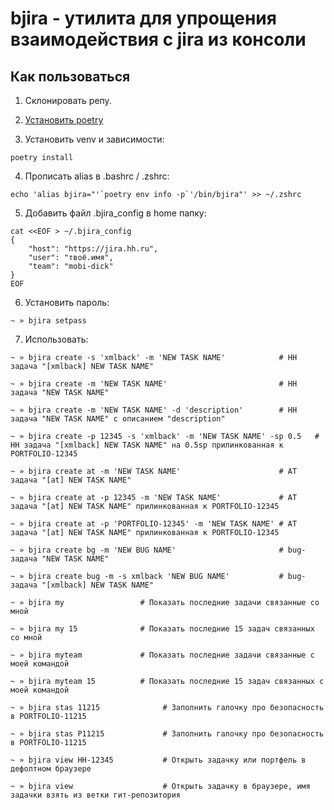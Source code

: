 
# bjira - утилита для упрощения взаимодействия с jira из консоли

## Как пользоваться

1. Склонировать репу.

2. [Установить poetry](https://python-poetry.org/docs/)

3. Установить venv и зависимости:

```shell script
poetry install
```

4. Прописать alias в .bashrc / .zshrc:

```shell script
echo 'alias bjira="'`poetry env info -p`'/bin/bjira"' >> ~/.zshrc
```

5. Добавить файл .bjira_config в home папку:

```shell script
cat <<EOF > ~/.bjira_config
{
    "host": "https://jira.hh.ru",
    "user": "твоё.имя",
    "team": "mobi-dick"
}
EOF
```

6. Установить пароль:

```shell script
~ » bjira setpass
```

7. Использовать:

```shell script
~ » bjira create -s 'xmlback' -m 'NEW TASK NAME'            # HH задача "[xmlback] NEW TASK NAME"

~ » bjira create -m 'NEW TASK NAME'                         # HH задача "NEW TASK NAME"

~ » bjira create -m 'NEW TASK NAME' -d 'description'        # HH задача "NEW TASK NAME" с описанием "description"

~ » bjira create -p 12345 -s 'xmlback' -m 'NEW TASK NAME' -sp 0.5   # HH задача "[xmlback] NEW TASK NAME" на 0.5sp прилинкованная к PORTFOLIO-12345

~ » bjira create at -m 'NEW TASK NAME'                      # AT задача "[at] NEW TASK NAME"

~ » bjira create at -p 12345 -m 'NEW TASK NAME'             # AT задача "[at] NEW TASK NAME" прилинкованная к PORTFOLIO-12345

~ » bjira create at -p 'PORTFOLIO-12345' -m 'NEW TASK NAME' # AT задача "[at] NEW TASK NAME" прилинкованная к PORTFOLIO-12345

~ » bjira create bg -m 'NEW BUG NAME'                       # bug-задача "NEW TASK NAME"

~ » bjira create bug -m -s xmlback 'NEW BUG NAME'           # bug-задача "[xmlback] NEW TASK NAME"

~ » bjira my                 # Показать последние задачи связанные со мной

~ » bjira my 15              # Показать последние 15 задач связанных со мной

~ » bjira myteam             # Показать последние задачи связанные с моей командой

~ » bjira myteam 15          # Показать последние 15 задач связанных с моей командой

~ » bjira stas 11215              # Заполнить галочку про безопасность в PORTFOLIO-11215

~ » bjira stas P11215             # Заполнить галочку про безопасность в PORTFOLIO-11215

~ » bjira view HH-12345           # Открыть задачку или портфель в дефолтном браузере

~ » bjira view                    # Открыть задачку в браузере, имя задачки взять из ветки гит-репозитория
```

